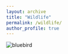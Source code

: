 ```yaml
---
layout: archive
title: "Wildlife"
permalink: /wildlife/
author_profile: true
---
```


![bluebird](https://YingChen94.github.io/images/wildlife/DSCN3398.JPG)